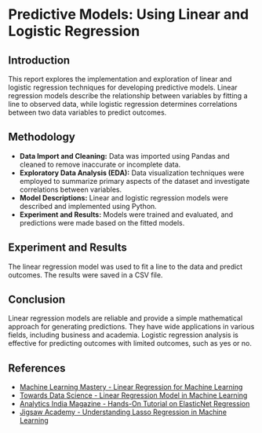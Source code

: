 
# Predictive Models: Using Linear and Logistic Regression

## Introduction

This report explores the implementation and exploration of linear and logistic regression techniques for developing predictive models. Linear regression models describe the relationship between variables by fitting a line to observed data, while logistic regression determines correlations between two data variables to predict outcomes.

## Methodology

- **Data Import and Cleaning:** Data was imported using Pandas and cleaned to remove inaccurate or incomplete data.
- **Exploratory Data Analysis (EDA):** Data visualization techniques were employed to summarize primary aspects of the dataset and investigate correlations between variables.
- **Model Descriptions:** Linear and logistic regression models were described and implemented using Python.
- **Experiment and Results:** Models were trained and evaluated, and predictions were made based on the fitted models.

## Experiment and Results

The linear regression model was used to fit a line to the data and predict outcomes. The results were saved in a CSV file.

## Conclusion

Linear regression models are reliable and provide a simple mathematical approach for generating predictions. They have wide applications in various fields, including business and academia. Logistic regression analysis is effective for predicting outcomes with limited outcomes, such as yes or no.

## References

- [Machine Learning Mastery - Linear Regression for Machine Learning](https://machinelearningmastery.com/linear-regression-for-machine-learning/)
- [Towards Data Science - Linear Regression Model in Machine Learning](https://towardsdatascience.com/linear-regression-model-machine-learning-9853450c8bce)
- [Analytics India Magazine - Hands-On Tutorial on ElasticNet Regression](https://analyticsindiamag.com/hands-on-tutorial-on-elasticnet-regression/)
- [Jigsaw Academy - Understanding Lasso Regression in Machine Learning](https://www.jigsawacademy.com/blogs/ai-ml/lasso-regression)
